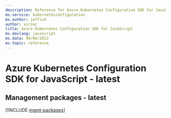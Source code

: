 ```yaml
---
description: Reference for Azure Kubernetes Configuration SDK for JavaScript
ms.service: kubernetesconfiguration
ms.author: jeffish
author: xirzec
title: Azure Kubernetes Configuration SDK for JavaScript
ms.devlang: javascript
ms.data: 09/06/2022
ms.topic: reference
---
```

# Azure Kubernetes Configuration SDK for JavaScript - latest

## Management packages - latest
[!INCLUDE [mgmt-packages](kubernetes-configuration-mgmt-index.md)]